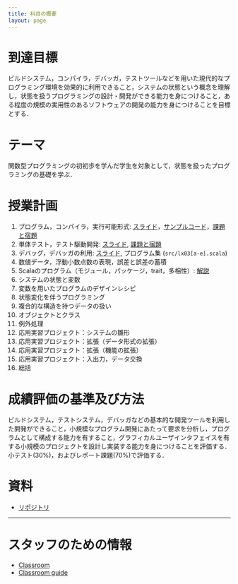 ```yaml
---
title: 科目の概要
layout: page
---
```


# 到達目標

ビルドシステム，コンパイラ，デバッガ，テストツールなどを用いた現代的なプログラミング環境を効果的に利用できること，システムの状態という概念を理解し，状態を扱うプログラミングの設計・開発ができる能力を身につけること，ある程度の規模の実用性のあるソフトウェアの開発の能力を身につけることを目標とする．

# テーマ

関数型プログラミングの初初歩を学んだ学生を対象として，状態を扱ったプログラミングの基礎を学ぶ．

# 授業計画

1. プログラム，コンパイラ，実行可能形式: [スライド](https://github.com/titech-is-cs115/lecture/blob/master/01.pdf)，[サンプルコード](https://github.com/titech-is-cs115/lecture/tree/master/01a)，[課題と宿題](https://titech-is-cs115.github.io/lecture/assignments/lx00a)
1. 単体テスト，テスト駆動開発: [スライド](https://github.com/titech-is-cs115/lecture/blob/master/02.pdf), [課題と宿題](https://github.com/titech-is-cs115/lx02)
1. デバッグ，デバッガの利用:  [スライド](https://github.com/titech-is-cs115/lecture/blob/master/03.pdf), プログラム集 (`src/lx03[a-e].scala`)
1. 数値データ，浮動小数点数の表現，誤差と誤差の蓄積
1. Scalaのプログラム（モジュール，パッケージ，trait，多相性）: [解説](lx05)
1. システムの状態と変数
1. 変数を用いたプログラムのデザインレシピ
1. 状態変化を伴うプログラミング
1. 複合的な構造を持つデータの扱い
1. オブジェクトとクラス
1. 例外処理
1. 応用実習プロジェクト：システムの雛形
1. 応用実習プロジェクト：拡張（データ形式の拡張）
1. 応用実習プロジェクト：拡張（機能の拡張）
1. 応用実習プロジェクト：入出力，データ交換
1. 総括

# 成績評価の基準及び方法

ビルドシステム，テストシステム，デバッガなどの基本的な開発ツールを利用した開発ができること，小規模なプログラム開発にあたって要求を分析し，プログラムとして構成する能力を有すること，グラフィカルユーザインタフェイスを有する小規模のプロジェクトを設計し実装する能力を身につけることを評価する．小テスト(30%)，およびレポート課題(70%)で評価する．

# 資料

- [リポジトリ](https://github.com/titech-is-cs115/lecture)

-----

# スタッフのための情報

- [Classroom](https://classroom.github.com/)
- [Classroom guide](https://education.github.com/guide/repository_setup)
